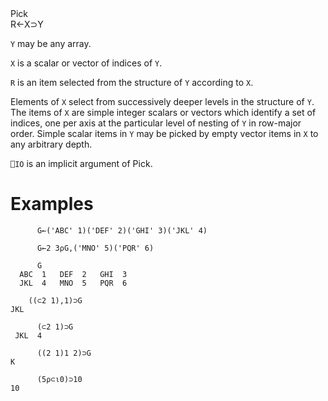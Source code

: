 <div class="heading">
  <div class="name">Pick</div>
  <div class="command">R←X⊃Y</div>
</div>

`Y` may be any array.

`X` is a scalar or vector of indices of `Y`.

`R` is an item selected from the structure of `Y` according to `X`.

Elements of `X` select from successively deeper levels in the structure of `Y`.  The items of `X` are simple integer scalars or vectors which identify a set of indices, one per axis at the particular level of nesting of `Y` in row-major order.  Simple scalar items in `Y` may be picked by empty vector items in `X` to any arbitrary depth.

`⎕IO` is an implicit argument of Pick.

# Examples
```apl
      G←('ABC' 1)('DEF' 2)('GHI' 3)('JKL' 4)
 
      G←2 3⍴G,('MNO' 5)('PQR' 6)
 
      G
  ABC  1   DEF  2   GHI  3
  JKL  4   MNO  5   PQR  6

```
```apl
    ((⊂2 1),1)⊃G
JKL
 
      (⊂2 1)⊃G
 JKL  4

      ((2 1)1 2)⊃G
K
 
      (5⍴⊂⍳0)⊃10
10

```
